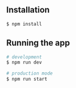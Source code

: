 ## Installation

```bash
$ npm install
```

## Running the app

```bash
# development
$ npm run dev

# production mode
$ npm run start
```
